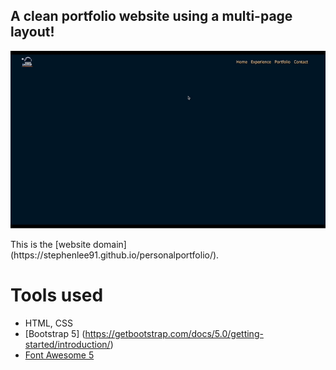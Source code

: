 ## A clean portfolio website using a multi-page layout!
<p align="center">
  <kbd>
<img src= "assets/portfoliowebsitegif.gif"></img>
  </kbd>
</p>
This is the [website domain] (https://stephenlee91.github.io/personalportfolio/).

# Tools used #
* HTML, CSS
* [Bootstrap 5] (https://getbootstrap.com/docs/5.0/getting-started/introduction/)
* [Font Awesome 5](https://fontawesome.com/)
